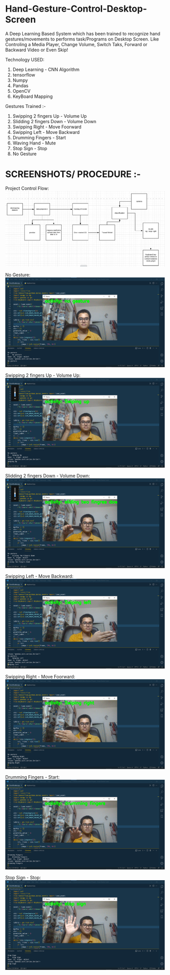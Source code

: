 # Hand-Gesture-Control-Desktop-Screen

A Deep Learning Based System which has been trained to recognize hand gestures/movements to performs task/Programs on Desktop Screen.
Like Controling a Media Player, Change Volume, Switch Taks, Forward or Backward Video or Even Skip!

Technology USED:
1) Deep Learning - CNN Algorithm
2) tensorflow
3) Numpy
4) Pandas
5) OpenCV
6) KeyBoard Mapping

Gestures Trained :-

1) Swipping 2 fingers Up - Volume Up
2) Slidding 2 fingers Down - Volume Down
3) Swipping Right - Move Foorward
4) Swipping Left - Move Backward
5) Drumming Fingers - Start
6) Waving Hand - Mute
7) Stop Sign - Stop
8) No Gesture

# SCREENSHOTS/ PROCEDURE :-
Project Control Flow:
![Screenshot (10)](https://github.com/rohitks483/Hand-Gesture-Control-Desktop-Screen/blob/main/Readme%20Files/0.png)

No Gesture:
![Screenshot (10)](https://github.com/rohitks483/Hand-Gesture-Control-Desktop-Screen/blob/main/Readme%20Files/1.png)

Swipping 2 fingers Up - Volume Up:
![Screenshot (11)](https://github.com/rohitks483/Hand-Gesture-Control-Desktop-Screen/blob/main/Readme%20Files/2.png)

Slidding 2 fingers Down - Volume Down:
![Screenshot (12)](https://github.com/rohitks483/Hand-Gesture-Control-Desktop-Screen/blob/main/Readme%20Files/3.png)

Swipping Left - Move Backward:
![Screenshot (13)](https://github.com/rohitks483/Hand-Gesture-Control-Desktop-Screen/blob/main/Readme%20Files/4.png)

Swipping Right - Move Foorward:
![Screenshot (11)](https://github.com/rohitks483/Hand-Gesture-Control-Desktop-Screen/blob/main/Readme%20Files/5.png)

Drumming Fingers - Start:
![Screenshot (11)](https://github.com/rohitks483/Hand-Gesture-Control-Desktop-Screen/blob/main/Readme%20Files/6.png)

Stop Sign - Stop:
![Screenshot (11)](https://github.com/rohitks483/Hand-Gesture-Control-Desktop-Screen/blob/main/Readme%20Files/8.png)
